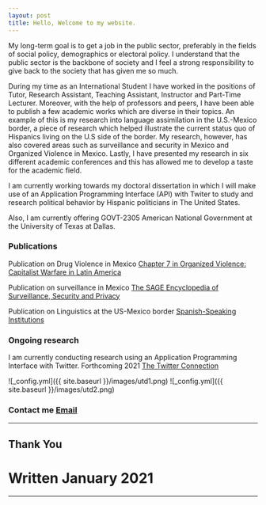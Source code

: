 ```yaml
---
layout: post
title: Hello, Welcome to my website. 
---
```


My long-term goal is to get a job in the public sector, preferably in the fields of social policy, demographics or electoral policy. I understand that the public sector is the backbone of society and I feel a strong responsibility to give back to the society that has given me so much. 

During my time as an International Student I have worked in the positions of Tutor, Research Assistant, Teaching Assistant, Instructor and Part-Time Lecturer. Moreover, with the help of professors and peers, I have been able to publish a few academic works which are diverse in their topics. An example of this is my research into language assimilation in the U.S.-Mexico border, a piece of research which helped illustrate the current status quo of Hispanics living on the U.S side of the border. My research, however, has also covered areas such as surveillance and security in Mexico and Organized Violence in Mexico.  Lastly, I have presented my research in six different academic conferences and this has allowed me to develop a taste for the academic field. 

I am currently working towards my doctoral dissertation in which I will make use of an Application Programming Interface (API) with Twiter to study and research political behavior by Hispanic politicians in The United States. 

Also, I am currently offering GOVT-2305 American National Government at the University of Texas at Dallas.

### Publications

Publication on Drug Violence in Mexico
[Chapter 7 in Organized Violence: Capitalist Warfare in Latin America](https://read.amazon.com/kp/embed?asin=B07S5XFNKP&preview=newtab&linkCode=kpe&ref_=cm_sw_r_kb_dp_X2NuFbJJZDT1A)

Publication on surveillance in Mexico
[The SAGE Encyclopedia of Surveillance, Security and Privacy](/images/MexicoSagePublication.pdf)

Publication on Linguistics at the US-Mexico border
[Spanish-Speaking Institutions](/images/SpanishSpeakingInstitutionsandLanguageAssimilationintheRioGrandeValley.pdf)

### Ongoing research

I am currently conducting research using an Application Programming Interface with Twitter.
Forthcoming 2021
[The Twitter Connection](/images/TwitterConnection.pdf)





![_config.yml]({{ site.baseurl }}/images/utd1.png)
![_config.yml]({{ site.baseurl }}/images/utd2.png)

### Contact me [Email](mailto:cxg172030@utdallas.edu)


---

## Thank You



# Written January 2021

---
